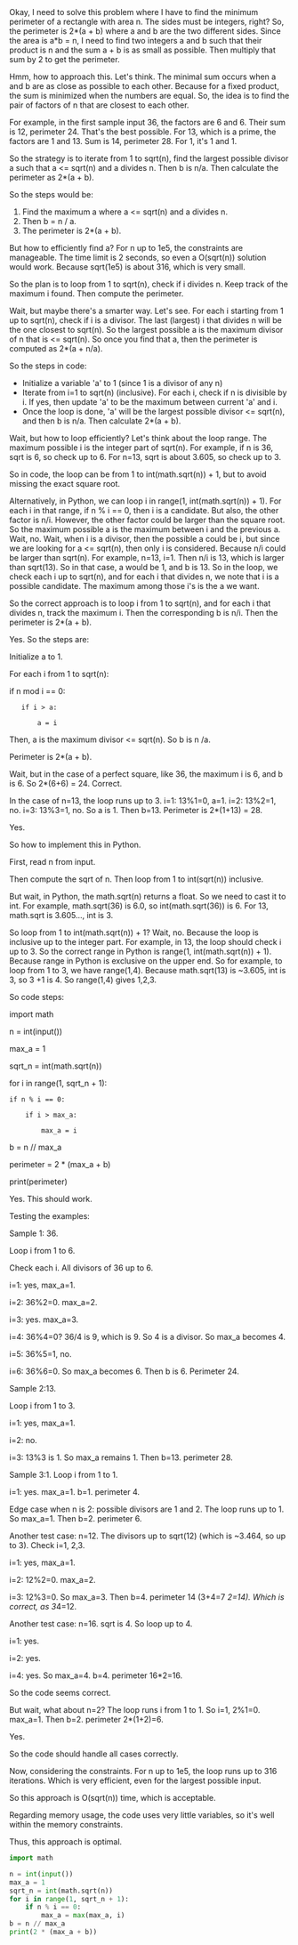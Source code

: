 <think>
Okay, I need to solve this problem where I have to find the minimum perimeter of a rectangle with area n. The sides must be integers, right? So, the perimeter is 2*(a + b) where a and b are the two different sides. Since the area is a*b = n, I need to find two integers a and b such that their product is n and the sum a + b is as small as possible. Then multiply that sum by 2 to get the perimeter.

Hmm, how to approach this. Let's think. The minimal sum occurs when a and b are as close as possible to each other. Because for a fixed product, the sum is minimized when the numbers are equal. So, the idea is to find the pair of factors of n that are closest to each other.

For example, in the first sample input 36, the factors are 6 and 6. Their sum is 12, perimeter 24. That's the best possible. For 13, which is a prime, the factors are 1 and 13. Sum is 14, perimeter 28. For 1, it's 1 and 1.

So the strategy is to iterate from 1 to sqrt(n), find the largest possible divisor a such that a <= sqrt(n) and a divides n. Then b is n/a. Then calculate the perimeter as 2*(a + b).

So the steps would be:

1. Find the maximum a where a <= sqrt(n) and a divides n.
2. Then b = n / a.
3. The perimeter is 2*(a + b).

But how to efficiently find a? For n up to 1e5, the constraints are manageable. The time limit is 2 seconds, so even a O(sqrt(n)) solution would work. Because sqrt(1e5) is about 316, which is very small.

So the plan is to loop from 1 to sqrt(n), check if i divides n. Keep track of the maximum i found. Then compute the perimeter.

Wait, but maybe there's a smarter way. Let's see. For each i starting from 1 up to sqrt(n), check if i is a divisor. The last (largest) i that divides n will be the one closest to sqrt(n). So the largest possible a is the maximum divisor of n that is <= sqrt(n). So once you find that a, then the perimeter is computed as 2*(a + n/a).

So the steps in code:

- Initialize a variable 'a' to 1 (since 1 is a divisor of any n)
- Iterate from i=1 to sqrt(n) (inclusive). For each i, check if n is divisible by i. If yes, then update 'a' to be the maximum between current 'a' and i.
- Once the loop is done, 'a' will be the largest possible divisor <= sqrt(n), and then b is n/a. Then calculate 2*(a + b).

Wait, but how to loop efficiently? Let's think about the loop range. The maximum possible i is the integer part of sqrt(n). For example, if n is 36, sqrt is 6, so check up to 6. For n=13, sqrt is about 3.605, so check up to 3.

So in code, the loop can be from 1 to int(math.sqrt(n)) + 1, but to avoid missing the exact square root.

Alternatively, in Python, we can loop i in range(1, int(math.sqrt(n)) + 1). For each i in that range, if n % i == 0, then i is a candidate. But also, the other factor is n/i. However, the other factor could be larger than the square root. So the maximum possible a is the maximum between i and the previous a. Wait, no. Wait, when i is a divisor, then the possible a could be i, but since we are looking for a <= sqrt(n), then only i is considered. Because n/i could be larger than sqrt(n). For example, n=13, i=1. Then n/i is 13, which is larger than sqrt(13). So in that case, a would be 1, and b is 13. So in the loop, we check each i up to sqrt(n), and for each i that divides n, we note that i is a possible candidate. The maximum among those i's is the a we want.

So the correct approach is to loop i from 1 to sqrt(n), and for each i that divides n, track the maximum i. Then the corresponding b is n/i. Then the perimeter is 2*(a + b).

Yes. So the steps are:

Initialize a to 1.

For each i from 1 to sqrt(n):

   if n mod i == 0:

       if i > a:

           a = i

Then, a is the maximum divisor <= sqrt(n). So b is n /a.

Perimeter is 2*(a + b).

Wait, but in the case of a perfect square, like 36, the maximum i is 6, and b is 6. So 2*(6+6) = 24. Correct.

In the case of n=13, the loop runs up to 3. i=1: 13%1=0, a=1. i=2: 13%2=1, no. i=3: 13%3=1, no. So a is 1. Then b=13. Perimeter is 2*(1+13) = 28.

Yes.

So how to implement this in Python.

First, read n from input.

Then compute the sqrt of n. Then loop from 1 to int(sqrt(n)) inclusive.

But wait, in Python, the math.sqrt(n) returns a float. So we need to cast it to int. For example, math.sqrt(36) is 6.0, so int(math.sqrt(36)) is 6. For 13, math.sqrt is 3.605..., int is 3.

So loop from 1 to int(math.sqrt(n)) + 1? Wait, no. Because the loop is inclusive up to the integer part. For example, in 13, the loop should check i up to 3. So the correct range in Python is range(1, int(math.sqrt(n)) + 1). Because range in Python is exclusive on the upper end. So for example, to loop from 1 to 3, we have range(1,4). Because math.sqrt(13) is ~3.605, int is 3, so 3 +1 is 4. So range(1,4) gives 1,2,3.

So code steps:

import math

n = int(input())

max_a = 1

sqrt_n = int(math.sqrt(n))

for i in range(1, sqrt_n + 1):

    if n % i == 0:

        if i > max_a:

            max_a = i

b = n // max_a

perimeter = 2 * (max_a + b)

print(perimeter)

Yes. This should work.

Testing the examples:

Sample 1: 36.

Loop i from 1 to 6.

Check each i. All divisors of 36 up to 6.

i=1: yes, max_a=1.

i=2: 36%2=0. max_a=2.

i=3: yes. max_a=3.

i=4: 36%4=0? 36/4 is 9, which is 9. So 4 is a divisor. So max_a becomes 4.

i=5: 36%5=1, no.

i=6: 36%6=0. So max_a becomes 6. Then b is 6. Perimeter 24.

Sample 2:13.

Loop i from 1 to 3.

i=1: yes, max_a=1.

i=2: no.

i=3: 13%3 is 1. So max_a remains 1. Then b=13. perimeter 28.

Sample 3:1. Loop i from 1 to 1.

i=1: yes. max_a=1. b=1. perimeter 4.

Edge case when n is 2: possible divisors are 1 and 2. The loop runs up to 1. So max_a=1. Then b=2. perimeter 6.

Another test case: n=12. The divisors up to sqrt(12) (which is ~3.464, so up to 3). Check i=1, 2,3.

i=1: yes, max_a=1.

i=2: 12%2=0. max_a=2.

i=3: 12%3=0. So max_a=3. Then b=4. perimeter 14 (3+4=7 *2=14). Which is correct, as 3*4=12.

Another test case: n=16. sqrt is 4. So loop up to 4.

i=1: yes.

i=2: yes.

i=4: yes. So max_a=4. b=4. perimeter 16*2=16.

So the code seems correct.

But wait, what about n=2? The loop runs i from 1 to 1. So i=1, 2%1=0. max_a=1. Then b=2. perimeter 2*(1+2)=6.

Yes.

So the code should handle all cases correctly.

Now, considering the constraints. For n up to 1e5, the loop runs up to 316 iterations. Which is very efficient, even for the largest possible input.

So this approach is O(sqrt(n)) time, which is acceptable.

Regarding memory usage, the code uses very little variables, so it's well within the memory constraints.

Thus, this approach is optimal.
</think>

```python
import math

n = int(input())
max_a = 1
sqrt_n = int(math.sqrt(n))
for i in range(1, sqrt_n + 1):
    if n % i == 0:
        max_a = max(max_a, i)
b = n // max_a
print(2 * (max_a + b))
```